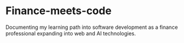 # Finance-meets-code
Documenting my learning path into software development as a finance professional expanding into web and AI technologies.
